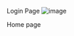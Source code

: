 Login Page
![image](https://github.com/vishaalupot/CRM_Rakez/assets/84678878/d07a9876-14a3-491b-afdc-012e4de39509)

Home page
